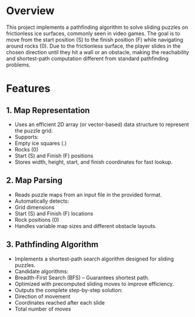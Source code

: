 # Overview
This project implements a pathfinding algorithm to solve sliding puzzles on frictionless ice surfaces, commonly seen in video games. 
The goal is to move from the start position (S) to the finish position (F) while navigating around rocks (0). 
Due to the frictionless surface, the player slides in the chosen direction until they hit a wall or an obstacle, making the reachability and shortest-path computation different from standard pathfinding problems.

# Features
## 1. Map Representation
- Uses an efficient 2D array (or vector-based) data structure to represent the puzzle grid.
- Supports:
- Empty ice squares (.)
- Rocks (0)
- Start (S) and Finish (F) positions
- Stores width, height, start, and finish coordinates for fast lookup.

## 2. Map Parsing
- Reads puzzle maps from an input file in the provided format.
- Automatically detects:
- Grid dimensions
-  Start (S) and Finish (F) locations
-  Rock positions (0)
- Handles variable map sizes and different obstacle layouts.

## 3. Pathfinding Algorithm
- Implements a shortest-path search algorithm designed for sliding puzzles.
- Candidate algorithms:
- Breadth-First Search (BFS) – Guarantees shortest path.
- Optimized with precomputed sliding moves to improve efficiency.
- Outputs the complete step-by-step solution:
- Direction of movement
- Coordinates reached after each slide
- Total number of moves
